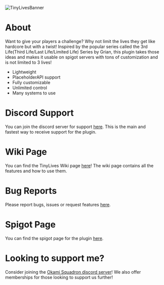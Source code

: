 ![TinyLivesBanner](https://user-images.githubusercontent.com/22015094/147399768-76b02df6-ccc7-4bce-8d3f-c5d253bc0d1b.png)

# **About**

Want to give your players a challenge? Why not limit the lives they get like hardcore but with a twist! Inspired by the popular series called the 3rd Life(Third Life/Last Life/Limited Life) Series by Grian, this plugin takes those ideas and makes it usable on spigot servers with tons of customization and is not limited to 3 lives!

* Lightweight
* PlaceholderAPI support
* Fully customizable
* Unlimited control
* Many systems to use

# **Discord Support**
You can join the discord server for support [here](https://discord.com/invite/JFQK2aQNXr). This is the main and fastest way to receive support for the plugin.

# **Wiki Page**
You can find the TinyLives Wiki page [here](https://github.com/TinyTank800/TinyLives/wiki)! The wiki page contains all the features and how to use them.

# **Bug Reports**
Please report bugs, issues or request features [here](https://github.com/TinyTank800/TinyLives/issues).

# **Spigot Page**
You can find the spigot page for the plugin [here](https://www.spigotmc.org/resources/tiny-lives.92276/).

# **Looking to support me?**
Consider joining the [Okami Squadron discord server](https://discord.com/servers/okami-squadron-714696925500145725)! We also offer memberships for those looking to support us further!
